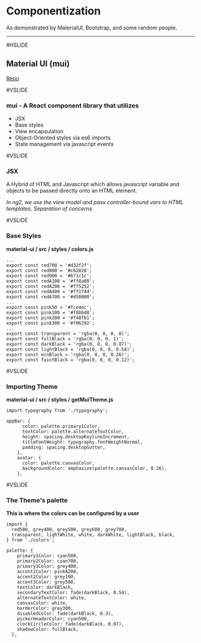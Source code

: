# Componentization

As demonstrated by MaterialUI, Bootstrap, and some random people.

----

#HSLIDE

## Material UI (mui)

[Repo](https://github.com/callemall/material-ui)

#VSLIDE

### mui - A React component library that utilizes
- JSX
- Base styles
- View encapsulation
- Object-Oriented styles via es6 imports
- State management via javascript events

#VSLIDE

### JSX

A Hybrid of HTML and Javascript which allows javascript variable and objects to be passed directly onto an HTML element.

*In ng2, we use the view model and pass controller-bound vars to HTML templates.  Separation of concerns.*

#VSLIDE

### Base Styles

**material-ui / src / styles / colors.js**
```
...
export const red700 = '#d32f2f';
export const red800 = '#c62828';
export const red900 = '#b71c1c';
export const redA100 = '#ff8a80';
export const redA200 = '#ff5252';
export const redA400 = '#ff1744';
export const redA700 = '#d50000';
...
export const pink50 = '#fce4ec';
export const pink100 = '#f8bbd0';
export const pink200 = '#f48fb1';
export const pink300 = '#f06292';
...
export const transparent = 'rgba(0, 0, 0, 0)';
export const fullBlack = 'rgba(0, 0, 0, 1)';
export const darkBlack = 'rgba(0, 0, 0, 0.87)';
export const lightBlack = 'rgba(0, 0, 0, 0.54)';
export const minBlack = 'rgba(0, 0, 0, 0.26)';
export const faintBlack = 'rgba(0, 0, 0, 0.12)';

```

#VSLIDE

### Importing Theme

**material-ui / src / styles / getMuiTheme.js**
```
import typography from './typography';

appBar: {
      color: palette.primary1Color,
      textColor: palette.alternateTextColor,
      height: spacing.desktopKeylineIncrement,
      titleFontWeight: typography.fontWeightNormal,
      padding: spacing.desktopGutter,
    },
    avatar: {
      color: palette.canvasColor,
      backgroundColor: emphasize(palette.canvasColor, 0.26),
    },
```

#VSLIDE

### The Theme's palette

**This is where the colors can be configured by a user**
```
import {
  red500, grey400, grey500, grey600, grey700,
  transparent, lightWhite, white, darkWhite, lightBlack, black,
} from './colors';

palette: {
    primary1Color: cyan500,
    primary2Color: cyan700,
    primary3Color: grey400,
    accent1Color: pinkA200,
    accent2Color: grey100,
    accent3Color: grey500,
    textColor: darkBlack,
    secondaryTextColor: fade(darkBlack, 0.54),
    alternateTextColor: white,
    canvasColor: white,
    borderColor: grey300,
    disabledColor: fade(darkBlack, 0.3),
    pickerHeaderColor: cyan500,
    clockCircleColor: fade(darkBlack, 0.07),
    shadowColor: fullBlack,
  },
```
